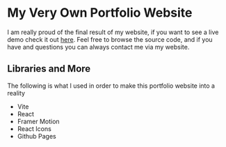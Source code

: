# My Very Own Portfolio Website
I am really proud of the final result of my website, if you want to see a live demo check it out [here](https://alancortez1337.github.io/portfolio/). Feel free to browse the source code, and if you have and questions you can always contact me via my website.
## Libraries and More
The following is what I used in order to make this portfolio website into a reality
- Vite
- React
- Framer Motion
- React Icons
- Github Pages
